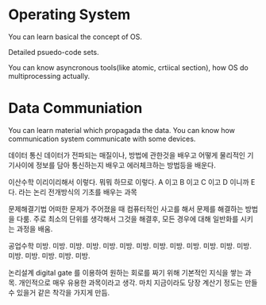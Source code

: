 # Operating System

You can learn basical the concept of OS.

Detailed psuedo-code sets.

You can know asyncronous tools(like atomic, crtiical section), how OS do multiprocessing actually.

# Data Communiation
You can learn material which propagada the data. You can know how communication system communicate with some devices. 
























데이터 통신
데이터가 전파되는 매질이나, 방법에 관한것을 배우고
어떻게 물리적인 기기사이에 정보를 담아 통신하는지 배우고
에러체크하는 방법등을 배운다.

이산수학
이리이리해서 이렇다.
뭐뭐 하므로 이렇다.
A 이고 B 이고 C 이고 D 이니까 E 다. 
라는 논리 전개방식의 기초를 배우는 과목

문제해결기법
어떠한 문제가 주어졌을 때 컴퓨터적인 사고를 해서 문제를 해결하는 방법을 다룸.
주로 최소의 단위를 생각해서 그것을 해결후, 모든 경우에 대해 일반화를 시키는 과정을 배움.

공업수학
미방. 미방. 미방. 미방. 미방. 미방. 미방. 미방. 미방. 미방. 미방. 미방. 미방. 미방. 미방. 미방. 미방. 미방. 

논리설계
digital gate 를 이용하여 원하는 회로를 짜기 위해 기본적인 지식을 쌓는 과목.
개인적으로 매우 유용한 과목이라고 생각.
마치 지금이라도 당장 계산기 정도는 만들 수 있을거 같은 착각을 가지게 만듬.



